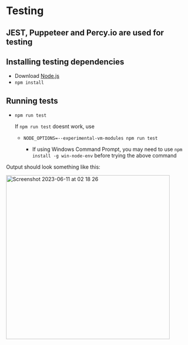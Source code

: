 # Testing
## JEST, Puppeteer and Percy.io are used for testing
## Installing testing dependencies
- Download [Node.js](https://nodejs.org/en/download)
- `npm install`
  
## Running tests
- `npm run test`
   
   If ```npm run test``` doesnt work, use 

  - `NODE_OPTIONS=--experimental-vm-modules npm run test`

      - If using Windows Command Prompt, you may need to use `npm install -g win-node-env` before trying the above command

Output should look something like this:

<img width="445" alt="Screenshot 2023-06-11 at 02 18 26" src="https://github.com/cse110-sp23-group23/Zoltar/assets/92479171/67c1bbd9-b85e-44b1-a6ec-14a2627bf653">
